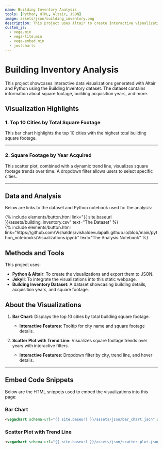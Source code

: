 ```yaml
---
name: Building Inventory Analysis
tools: [Python, HTML, Altair, JSON]
image: assets/json/building_inventory.png
description: This project uses Altair to create interactive visualizations based on the Building Inventory dataset.
custom_js:
  - vega.min
  - vega-lite.min
  - vega-embed.min
  - justcharts
---
```


# Building Inventory Analysis

This project showcases interactive data visualizations generated with Altair and Python using the Building Inventory dataset. The dataset contains information about square footage, building acquisition years, and more.

## Visualization Highlights

### **1. Top 10 Cities by Total Square Footage**
This bar chart highlights the top 10 cities with the highest total building square footage.

<vegachart schema-url="{{ site.baseurl }}/assets/json/bar_chart.json" style="width: 100%"></vegachart>

---

### **2. Square Footage by Year Acquired**
This scatter plot, combined with a dynamic trend line, visualizes square footage trends over time. A dropdown filter allows users to select specific cities.

<vegachart schema-url="{{ site.baseurl }}/assets/json/scatter_plot.json" style="width: 100%"></vegachart>

---

## Data and Analysis

Below are links to the dataset and Python notebook used for the analysis:

<div class="left">
{% include elements/button.html link="{{ site.baseurl }}/assets/building_inventory.csv" text="The Dataset" %}
</div>

<div class="right">
{% include elements/button.html link="https://github.com/Vishaldns/vishaldevulapalli.github.io/blob/main/python_notebooks/Visualizations.ipynb" text="The Analysis Notebook" %}
</div>

## Methods and Tools

This project uses:
- **Python & Altair**: To create the visualizations and export them to JSON.
- **Jekyll**: To integrate the visualizations into this static webpage.
- **Building Inventory Dataset**: A dataset showcasing building details, acquisition years, and square footage.

## About the Visualizations

1. **Bar Chart**: Displays the top 10 cities by total building square footage.  
   - **Interactive Features**: Tooltip for city name and square footage details.

2. **Scatter Plot with Trend Line**: Visualizes square footage trends over years with interactive filters.
   - **Interactive Features**: Dropdown filter by city, trend line, and hover details.

---

## Embed Code Snippets

Below are the HTML snippets used to embed the visualizations into this page:

### **Bar Chart**
```html
<vegachart schema-url="{{ site.baseurl }}/assets/json/bar_chart.json" style="width: 100%"></vegachart>
```
### **Scatter Plot with Trend Line**
```html
<vegachart schema-url="{{ site.baseurl }}/assets/json/scatter_plot.json" style="width: 100%"></vegachart>
```
